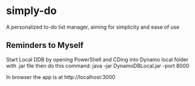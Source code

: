 # simply-do
A personalized to-do list manager, aiming for simplicity and ease of use

## Reminders to Myself
Start Local DDB by opening PowerShell and CDing into Dynamo local folder with .jar file then do this command:
java -jar DynamoDBLocal.jar -port 8000

In browser the app is at http://localhost:3000